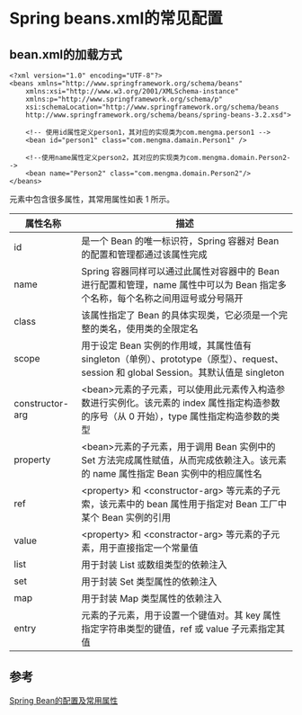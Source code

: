 # Spring beans.xml的常见配置
 

## bean.xml的加载方式

`````
<?xml version="1.0" encoding="UTF-8"?>
<beans xmlns="http://www.springframework.org/schema/beans"
    xmlns:xsi="http://www.w3.org/2001/XMLSchema-instance" 
    xmlns:p="http://www.springframework.org/schema/p"
    xsi:schemaLocation="http://www.springframework.org/schema/beans
    http://www.springframework.org/schema/beans/spring-beans-3.2.xsd">

    <!-- 使用id属性定义person1，其对应的实现类为com.mengma.person1 -->
    <bean id="person1" class="com.mengma.damain.Person1" />
    
    <!--使用name属性定义person2，其对应的实现类为com.mengma.domain.Person2-->
    <bean name="Person2" class="com.mengma.domain.Person2"/>
</beans>
`````


<bean> 元素中包含很多属性，其常用属性如表 1 所示。

|属性名称|描述|
|-|-|
|id|是一个 Bean 的唯一标识符，Spring 容器对 Bean 的配置和管理都通过该属性完成|
|name |Spring 容器同样可以通过此属性对容器中的 Bean 进行配置和管理，name 属性中可以为 Bean 指定多个名称，每个名称之间用逗号或分号隔开|
|class|该属性指定了 Bean 的具体实现类，它必须是一个完整的类名，使用类的全限定名|
|scope|用于设定 Bean 实例的作用域，其属性值有 singleton（单例）、prototype（原型）、request、session 和 global Session。其默认值是 singleton|
|constructor-arg|\<bean>元素的子元素，可以使用此元素传入构造参数进行实例化。该元素的 index 属性指定构造参数的序号（从 0 开始），type 属性指定构造参数的类型|
|property|\<bean>元素的子元素，用于调用 Bean 实例中的 Set 方法完成属性赋值，从而完成依赖注入。该元素的 name 属性指定 Bean 实例中的相应属性名 |
|ref|\<property> 和 \<constructor-arg> 等元素的子元索，该元素中的 bean 属性用于指定对 Bean 工厂中某个 Bean 实例的引用|
|value| \<property> 和 \<constractor-arg> 等元素的子元素，用于直接指定一个常量值|
|list| 用于封装 List 或数组类型的依赖注入|
|set |用于封装 Set 类型属性的依赖注入 |
|map |用于封装 Map 类型属性的依赖注入 |
|entry |<map> 元素的子元素，用于设置一个键值对。其 key 属性指定字符串类型的键值，ref 或 value 子元素指定其值|

## 参考
[Spring Bean的配置及常用属性](http://c.biancheng.net/view/4254.html)